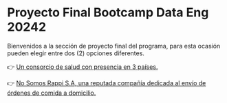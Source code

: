 # Proyecto Final Bootcamp Data Eng 20242
Bienvenidos a la sección de proyecto final del programa, para esta ocasión pueden elegir entre dos (2) opciones diferentes.

👉 [Un consorcio de salud con presencia en 3 países.](https://github.com/scaleupseniors/dataEngineering001-20242/blob/main/proyectoFinal/heathCareSystem/health_care_system.md)

👉 [No Somos Rappi S.A, una reputada compañía dedicada al envío de órdenes de comida a domicilio.](https://github.com/scaleupseniors/dataEngineering001-20242/blob/main/proyectoFinal/ordersSystem/orders_system.md)